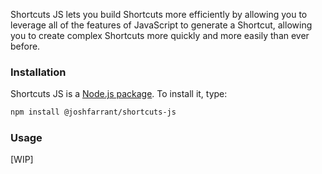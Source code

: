 Shortcuts JS lets you build Shortcuts more efficiently by allowing you to leverage all of the features of JavaScript to generate a Shortcut, allowing you to create complex Shortcuts more quickly and more easily than ever before.

### Installation

Shortcuts JS is a [Node.js package](https://www.npmjs.com/package/@joshfarrant/shortcuts-js). To install it, type:

```sh
npm install @joshfarrant/shortcuts-js
```

### Usage

[WIP]
